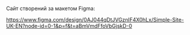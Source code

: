 Сайт створений за макетом Figma:

https://www.figma.com/design/0AJ044qDtJVGznIF4X0hLx/Simple-Site-UK-EN?node-id=0-1&p=f&t=aBmVmdFfoVbGjskD-0
